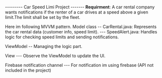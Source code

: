 --------- Car Speed Limi Project -------
**Requirment**: A car rental company wants notifications if the renter of a car drives at a speed above a given limit.The limit shall be set by the fleet.

Here im following MVVM pattern. 
Model class -- CarRental.java: Represents the car rental data (customer info, speed limit).
            --- SpeedAlert.java: Handles logic for checking speed limits and sending notifications.
            
ViewModel -- Managing the logic part.

View      --- Observe the ViewModel to update the UI.

Firebase notification channel  --- For notification im using firebase (API not included in the project)
